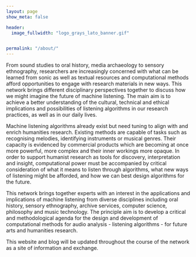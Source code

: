 ```yaml
---
layout: page
show_meta: false

header:
  image_fullwidth: "logo_grays_lato_banner.gif"


permalink: "/about/"
---
```


From sound studies to oral history, media archaeology to sensory ethnography, researchers are increasingly concerned with what can be learned from sonic as well as textual resources and computational methods afford opportunities to engage with research materials in new ways. This network brings different disciplinary perspectives together to discuss how we might imagine the future of machine listening. The main aim is to achieve a better understanding of the cultural, technical and ethical implications and possibilities of listening algorithms in our research practices, as well as in our daily lives.

Machine listening algorithms already exist but need tuning to align with and enrich humanities research. Existing methods are capable of tasks such as recognising melodies, identifying instruments or musical genres. Their capacity is evidenced by commercial products which are becoming at once more powerful, more complex and their inner workings more opaque. In order to support humanist research as tools for discovery, interpretation and insight, computational power must be accompanied by critical consideration of what it means to listen through algorithms, what new ways of listening might be afforded, and how we can best design algorithms for the future.

This network brings together experts with an interest in the applications and implications of machine listening from diverse disciplines including oral history, sensory ethnography, archive services, computer science, philosophy and music technology. The principle aim is to develop a critical and methodological agenda for the design and development of computational methods for audio analysis - listening algorithms - for future arts and humanities research.

This website and blog will be updated throughout the course of the network as a site of information and exchange.     
